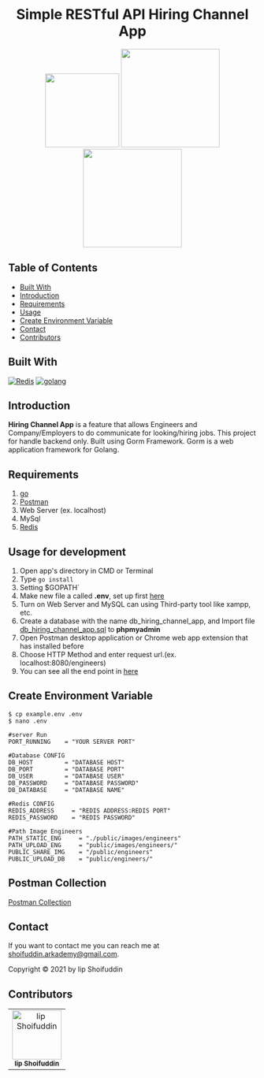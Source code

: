 <h1 align="center">Simple RESTful API Hiring Channel App</h1>
<p align="center">
   <img height="150" src="https://www.docker.com/sites/default/files/d8/2019-07/Moby-logo.png"/>
  <img height="200" src="https://blog.golang.org/go-brand/Go-Logo/PNG/Go-Logo_Aqua.png"/>
  <img height ="200" src="https://download.logo.wine/logo/Redis/Redis-Logo.wine.png"/>
</p>

## Table of Contents

- [Built With](#built-with)
- [Introduction](#introduction)
- [Requirements](#requirements)
- [Usage](#usage-for-development)
- [Create Environment Variable](#create-environment-variable)
- [Contact](#contact)
- [Contributors](#contributors)

## Built With

[![Redis](https://img.shields.io/badge/Redis-v%206.15.9-%23D60620)](https://redis.io/)
[![golang](https://img.shields.io/badge/go-v%201.16-skyblue)](https://golang.org/)

## Introduction

<b>Hiring Channel App</b> is a feature that allows Engineers and Company/Employers to do communicate for looking/hiring jobs. This project for handle backend only. Built using Gorm Framework.
Gorm is a web application framework for Golang.

## Requirements

1. <a href="https://golang.org/">go</a>
2. <a href="https://www.getpostman.com/">Postman</a>
3. Web Server (ex. localhost)
4. MySql
5. [Redis](https://redis.io/)

## Usage for development

1. Open app's directory in CMD or Terminal
2. Type `go install`
3. Setting $GOPATH`
4. Make new file a called **.env**, set up first [here](#create-environment-variable)
5. Turn on Web Server and MySQL can using Third-party tool like xampp, etc.
6. Create a database with the name db_hiring_channel_app, and Import file [db_hiring_channel_app.sql](db_hiring_channel_app.sql) to **phpmyadmin**
7. Open Postman desktop application or Chrome web app extension that has installed before
8. Choose HTTP Method and enter request url.(ex. localhost:8080/engineers)
9. You can see all the end point in [here](#postman-collection)

## Create Environment Variable

```
$ cp example.env .env
$ nano .env
```

```
#server Run
PORT_RUNNING    = "YOUR SERVER PORT"

#Database CONFIG
DB_HOST         = "DATABASE HOST"
DB_PORT         = "DATABASE PORT"
DB_USER         = "DATABASE USER"
DB_PASSWORD     = "DATABASE PASSWORD"
DB_DATABASE     = "DATABASE NAME"

#Redis CONFIG
REDIS_ADDRESS     = "REDIS ADDRESS:REDIS PORT"
REDIS_PASSWORD    = "REDIS PASSWORD"

#Path Image Engineers
PATH_STATIC_ENG     = "./public/images/engineers"
PATH_UPLOAD_ENG     = "public/images/engineers/"
PUBLIC_SHARE_IMG    = "/public/engineers"
PUBLIC_UPLOAD_DB    = "public/engineers/"
```

## Postman Collection

<a href="https://raw.githubusercontent.com/iipshoifuddin/gohiringchannels/main/HiringChannels.postman_collection.json">Postman Collection</a>

## Contact

If you want to contact me you can reach me at <shoifuddin.arkademy@gmail.com>.

Copyright © 2021 by Iip Shoifuddin

## Contributors

<center>
  <table>
    <tr>
      <td align="center">
        <a href="https://github.com/iipshoifuddin">
          <img width="100" src="https://github.githubassets.com/images/modules/logos_page/Octocat.png" alt="Iip Shoifuddin"><br/>
          <sub><b>Iip Shoifuddin</b></sub>
        </a>
      </td>
    </tr>
  </table>
</center>
